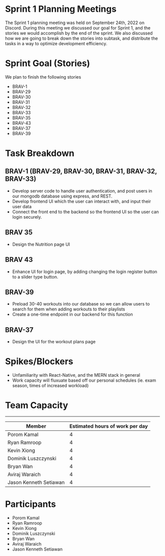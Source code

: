 # Sprint 1 Planning Meetings
The Sprint 1 planning meeting was held on September 24th, 2022 on Discord. During this meeting we discussed our goal for Sprint 1, and the stories we would accomplish by the end of the sprint. We also discussed how we are going to break down the stories into subtask, and distribute the tasks in a way to optimize development efficiency.

# Sprint Goal (Stories)
We plan to finish the following stories
- BRAV-1
- BRAV-29
- BRAV-30
- BRAV-31
- BRAV-32
- BRAV-33
- BRAV-35
- BRAV-43
- BRAV-37
- BRAV-39

# Task Breakdown

## BRAV-1 (BRAV-29, BRAV-30, BRAV-31, BRAV-32, BRAV-33)
- Develop server code to handle user authentication, and post users in our mongodb database using express, and REST.
- Develop frontend UI which the user can interact with, and input their user data
- Connect the front end to the backend so the frontend UI so the user can login securely.

## BRAV 35
- Design the Nutrition page UI


## BRAV 43
- Enhance UI for login page, by adding changing the login register button to a slider type button.

## BRAV-39
- Preload 30-40 workouts into our database so we can allow users to search for them when adding workouts to their playlists
- Create a one-time endpoint in our backend for this function

## BRAV-37
- Design the UI for the workout plans page

# Spikes/Blockers
- Unfamiliarity with React-Native, and the MERN stack in general
- Work capacity will fluxuate based off our personal schedules (ie. exam season, times of increased workload)

# Team Capacity
___
| Member | Estimated hours of work per day |
|---|---|
| Porom Kamal | 4|
| Ryan Ramroop | 4|
| Kevin Xiong  | 4|
| Dominik Luszczynski  | 4|
| Bryan Wan | 4|
| Aviraj Waraich  | 4|
|Jason Kenneth Setiawan | 4|

# Participants
- Porom Kamal
- Ryan Ramroop
- Kevin Xiong 
- Dominik Luszczynski 
- Bryan Wan 
- Aviraj Waraich 
- Jason Kenneth Setiawan